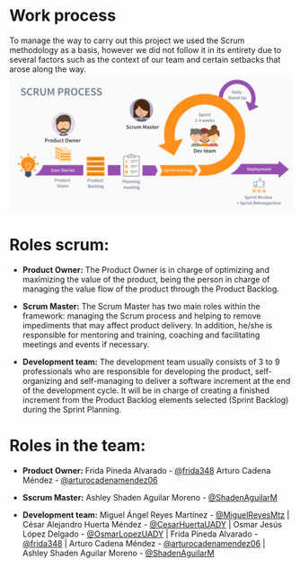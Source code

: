 # Work process
To manage the way to carry out this project we used the Scrum methodology as a basis, however we did not follow it in its entirety due to several factors such as the context of our team and certain setbacks that arose along the way. 
![Proceso Scrum](https://github.com/CesarHuertaUADY/Proyecto_Fundamentos_IS/blob/main/Images/Capture-de%CC%81cran-2022-04-05-a%CC%80-12.15.55-1024x500.png)

# Roles scrum:
* **Product Owner:** The Product Owner is in charge of optimizing and maximizing the value of the product, being the person in charge of managing the value flow of the product through the Product Backlog. 

* **Scrum Master:** The Scrum Master has two main roles within the framework: managing the Scrum process and helping to remove impediments that may affect product delivery. In addition, he/she is responsible for mentoring and training, coaching and facilitating meetings and events if necessary.

* **Development team:** The development team usually consists of 3 to 9 professionals who are responsible for developing the product, self-organizing and self-managing to deliver a software increment at the end of the development cycle. It will be in charge of creating a finished increment from the Product Backlog elements selected (Sprint Backlog) during the Sprint Planning.

# Roles in the team:

* **Product Owner:** Frida Pineda Alvarado - [@frida348](https://github.com/frida348 "@frida348")
                     Arturo Cadena Méndez - [@arturocadenamendez06](https://github.com/arturocadenamendez06 "@arturocadenamendez06")
                     
* **Sscrum Master:** Ashley Shaden Aguilar Moreno - [@ShadenAguilarM](https://github.com/ShadenAguilarM "@ShadenAguilarM")

* **Development team:** Miguel Ángel Reyes Martínez - [@MiguelReyesMtz](https://github.com/MiguelReyesMtz "@MiguelReyesMtz")
                      |  César Alejandro Huerta Méndez - [@CesarHuertaUADY](https://github.com/CesarHuertaUADY "@CesarHuertaUADY")
                      |  Osmar Jesús López Delgado - [@OsmarLopezUADY](https://github.com/OsmarLopezUADY "OsmarLopezUADY")
                      |  Frida Pineda Alvarado - [@frida348](https://github.com/frida348 "@frida348")
                      |  Arturo Cadena Méndez - [@arturocadenamendez06](https://github.com/arturocadenamendez06 "@arturocadenamendez06")
                      |  Ashley Shaden Aguilar Moreno - [@ShadenAguilarM](https://github.com/ShadenAguilarM "@ShadenAguilarM")
